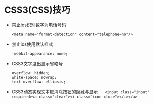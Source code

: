 # CSS3(CSS)技巧
- 禁止ios识别数字为电话号码  
  ```
  <meta name="format-detection" content="telephone=no"/>  
  ```
- 禁止ios使用默认样式  
  ```
  -webkit-appearance: none;  
  ```
- CSS3文字溢出显示省略号  
   ```
  overflow: hidden;
  white-space: nowrap;
  text-overflow: ellipsis; 
  ```
- CSS3动态实现文本框清除按钮的隐藏与显示
  ```
  <input class="input" required><a class="clear"><i class="icon-close"></i></a> 
  ```  
  
